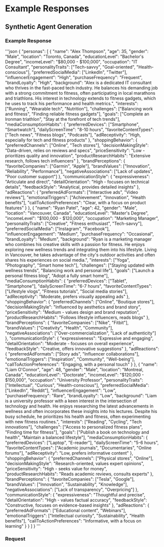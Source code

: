 # Example Responses

## Synthetic Agent Generation

### Example Response

'''json
{
  "personas": [
    {
      "name": "Alex Thompson",
      "age": 35,
      "gender": "Male",
      "location": "Toronto, Canada",
      "educationLevel": "Bachelor's Degree",
      "incomeLevel": "$80,000 - $100,000",
      "occupation": "IT Consultant",
      "personalityTraits": ["Tech-savvy", "Goal-oriented", "Health-conscious"],
      "preferredSocialMedia": ["LinkedIn", "Twitter"],
      "influencerEngagement": "High",
      "purchaseFrequency": "Frequent",
      "brandLoyalty": "High",
      "background": "Alex is a dedicated IT consultant who thrives in the fast-paced tech industry. He balances his demanding job with a strong commitment to fitness, often participating in local marathons and triathlons. His interest in technology extends to fitness gadgets, which he uses to track his performance and health metrics.",
      "interests": ["Running", "Wearable tech", "Nutrition"],
      "challenges": ["Balancing work and fitness", "Finding reliable fitness gadgets"],
      "goals": ["Complete an Ironman triathlon", "Stay at the forefront of tech trends"],
      "mediaConsumptionHabits": {
        "preferredDevices": ["Smartphone", "Smartwatch"],
        "dailyScreenTime": "8-10 hours",
        "favoriteContentTypes": ["Tech news", "Fitness blogs", "Podcasts"],
        "adReceptivity": "High, especially for tech and fitness products"
      },
      "shoppingBehavior": {
        "preferredChannels": ["Online", "Tech stores"],
        "decisionMakingStyle": "Data-driven, relies on reviews and specs",
        "priceSensitivity": "Low - prioritizes quality and innovation",
        "productResearchHabits": "Extensive research, follows tech influencers"
      },
      "brandPerceptions": {
        "favoriteCompanies": ["Garmin", "Apple"],
        "brandValues": ["Innovation", "Reliability", "Performance"],
        "negativeAssociations": ["Lack of updates", "Poor customer support"]
      },
      "communicationStyle": {
        "expressiveness": "Articulate and direct",
        "detailOrientation": "High - focuses on technical details",
        "feedbackStyle": "Analytical, provides detailed insights"
      },
      "adReactions": {
        "preferredAdFormats": ["Interactive ads", "Video reviews"],
        "emotionalTriggers": ["Achievement", "Innovation", "Health benefits"],
        "callToActionPreferences": "Clear, with a focus on product features"
      }
    },
    {
      "name": "Ryan Patel",
      "age": 42,
      "gender": "Male",
      "location": "Vancouver, Canada",
      "educationLevel": "Master's Degree",
      "incomeLevel": "$100,000 - $120,000",
      "occupation": "Marketing Manager",
      "personalityTraits": ["Creative", "Fitness enthusiast", "Tech-savvy"],
      "preferredSocialMedia": ["Instagram", "Facebook"],
      "influencerEngagement": "Medium",
      "purchaseFrequency": "Occasional",
      "brandLoyalty": "Medium",
      "background": "Ryan is a marketing manager who combines his creative skills with a passion for fitness. He enjoys exploring new wellness trends and integrating them into his lifestyle. Living in Vancouver, he takes advantage of the city's outdoor activities and often shares his experiences on social media.",
      "interests": ["Yoga", "Photography", "Smart home tech"],
      "challenges": ["Staying updated with wellness trends", "Balancing work and personal life"],
      "goals": ["Launch a personal fitness blog", "Adopt a fully smart home"],
      "mediaConsumptionHabits": {
        "preferredDevices": ["Tablet", "Smartphone"],
        "dailyScreenTime": "6-7 hours",
        "favoriteContentTypes": ["Lifestyle vlogs", "Fitness tutorials", "Social media stories"],
        "adReceptivity": "Moderate, prefers visually appealing ads"
      },
      "shoppingBehavior": {
        "preferredChannels": ["Online", "Boutique stores"],
        "decisionMakingStyle": "Influenced by aesthetics and brand story",
        "priceSensitivity": "Medium - values design and brand reputation",
        "productResearchHabits": "Follows lifestyle influencers, reads blogs"
      },
      "brandPerceptions": {
        "favoriteCompanies": ["Nike", "Fitbit"],
        "brandValues": ["Creativity", "Health", "Community"],
        "negativeAssociations": ["Over-commercialization", "Lack of authenticity"]
      },
      "communicationStyle": {
        "expressiveness": "Expressive and engaging",
        "detailOrientation": "Moderate - focuses on overall experience",
        "feedbackStyle": "Creative, offers innovative suggestions"
      },
      "adReactions": {
        "preferredAdFormats": ["Story ads", "Influencer collaborations"],
        "emotionalTriggers": ["Inspiration", "Community", "Well-being"],
        "callToActionPreferences": "Engaging, with a personal touch"
      }
    },
    {
      "name": "Liam O'Connor",
      "age": 48,
      "gender": "Male",
      "location": "Montreal, Canada",
      "educationLevel": "Doctorate",
      "incomeLevel": "$120,000 - $150,000",
      "occupation": "University Professor",
      "personalityTraits": ["Intellectual", "Curious", "Health-conscious"],
      "preferredSocialMedia": ["LinkedIn", "Reddit"],
      "influencerEngagement": "Low",
      "purchaseFrequency": "Rare",
      "brandLoyalty": "Low",
      "background": "Liam is a university professor with a keen interest in the intersection of technology and health. He enjoys researching the latest advancements in wellness and often incorporates these insights into his lectures. Despite his busy schedule, he prioritizes his health and fitness, often experimenting with new fitness routines.",
      "interests": ["Reading", "Cycling", "Tech innovations"],
      "challenges": ["Access to personalized fitness plans", "Finding time for fitness"],
      "goals": ["Publish a book on technology and health", "Maintain a balanced lifestyle"],
      "mediaConsumptionHabits": {
        "preferredDevices": ["Laptop", "E-reader"],
        "dailyScreenTime": "5-6 hours",
        "favoriteContentTypes": ["Academic journals", "Documentaries", "Online forums"],
        "adReceptivity": "Low, prefers informative content"
      },
      "shoppingBehavior": {
        "preferredChannels": ["Physical stores", "Online"],
        "decisionMakingStyle": "Research-oriented, values expert opinions",
        "priceSensitivity": "High - seeks value for money",
        "productResearchHabits": "Reads academic reviews, consults experts"
      },
      "brandPerceptions": {
        "favoriteCompanies": ["Tesla", "Google"],
        "brandValues": ["Innovation", "Sustainability", "Knowledge"],
        "negativeAssociations": ["Lack of transparency", "Overpricing"]
      },
      "communicationStyle": {
        "expressiveness": "Thoughtful and precise",
        "detailOrientation": "High - values factual accuracy",
        "feedbackStyle": "Constructive, focuses on evidence-based insights"
      },
      "adReactions": {
        "preferredAdFormats": ["Educational content", "Webinars"],
        "emotionalTriggers": ["Intellectual curiosity", "Sustainability", "Health benefits"],
        "callToActionPreferences": "Informative, with a focus on learning"
      }
    }
  ]
}
'''

### Request 